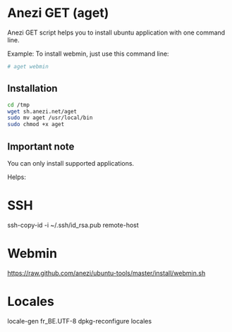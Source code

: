 Anezi GET (aget)
================
Anezi GET script helps you to install ubuntu application with one command line.

Example: To install webmin, just use this command line:

```bash
# aget webmin
```

Installation
------------

```bash
cd /tmp
wget sh.anezi.net/aget
sudo mv aget /usr/local/bin
sudo chmod +x aget
```

Important note
--------------

You can only install supported applications.


Helps:

SSH
===

ssh-copy-id -i ~/.ssh/id_rsa.pub remote-host


Webmin
======

https://raw.github.com/anezi/ubuntu-tools/master/install/webmin.sh


Locales
=======

locale-gen fr_BE.UTF-8
dpkg-reconfigure locales

